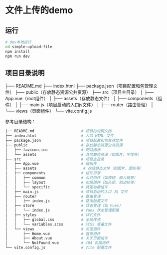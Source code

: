 # 文件上传的demo
## 运行
```bash
# dev本地运行
cd simple-upload-file
npm install
npm run dev
```
## 项目目录说明
├── README.md
├── index.html
├── package.json（项目配置和包管理文件）
├── public（存放静态资源公共资源）
├── src（项目主目录）
│   ├── App.vue（root组件）
│   ├── assets（存放静态文件）
│   ├── components（组件）
│   ├── main.js（项目启动的入口js文件）
│   ├── router（路由管理）
│   └── views（页面组件）
└── vite.config.js

参考目录结构：
```bash
├── README.md                     # 项目的说明文档
├── index.html                    # 入口 HTML 文件
├── package.json                  # 项目配置和包管理文件
├── public                        # 存放静态资源公共资源
│   ├── favicon.ico               # 网站图标
│   └── assets                    # 其他静态资源（如图片、字体等）
├── src                           # 项目主目录
│   ├── App.vue                   # 根组件
│   ├── assets                     # 存放静态文件（如图片、图标等）
│   ├── components                # 组件目录
│   │   ├── common                # 公共组件（如按钮、输入框等）
│   │   ├── layout                # 布局组件（如头部、侧边栏等）
│   │   └── specific              # 特定功能组件
│   ├── main.js                   # 项目启动的入口 JS 文件
│   ├── router                    # 路由管理
│   │   ├── index.js              # 路由配置文件
│   ├── store                     # 状态管理（如 Vuex）
│   │   └── index.js              # Vuex 状态管理配置
│   ├── styles                    # 样式文件
│   │   ├── global.css            # 全局样式
│   │   └── variables.scss        # SCSS 变量文件
│   └── views                     # 页面组件
│       ├── Home.vue              # 首页组件
│       ├── About.vue             # 关于页面组件
│       └── NotFound.vue          # 404 页面组件
└── vite.config.js                # Vite 配置文件
```
